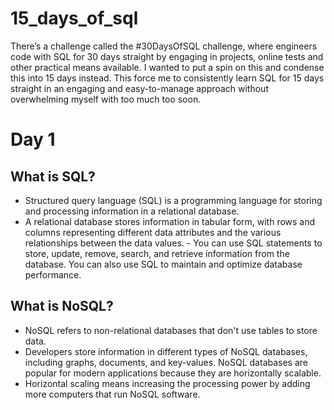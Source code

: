 # 15_days_of_sql
There’s a challenge called the #30DaysOfSQL challenge, where engineers code with SQL for 30 days straight by engaging in projects, online tests and other practical means available. I wanted to put a spin on this and condense this into 15 days instead. This force me to consistently learn SQL for 15 days straight in an engaging and easy-to-manage approach without overwhelming myself with too much too soon.


# Day 1
## What is SQL?
- Structured query language (SQL) is a programming language for storing and processing information in a relational database.
- A relational database stores information in tabular form, with rows and columns representing different data attributes and the various relationships between the data values. - You can use SQL statements to store, update, remove, search, and retrieve information from the database. You can also use SQL to maintain and optimize database performance.

## What is NoSQL?
- NoSQL refers to non-relational databases that don't use tables to store data. 
- Developers store information in different types of NoSQL databases, including graphs, documents, and key-values. NoSQL databases are popular for modern applications because they are horizontally scalable. 
- Horizontal scaling means increasing the processing power by adding more computers that run NoSQL software.

##

